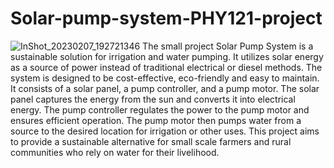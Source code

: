 # Solar-pump-system-PHY121-project
![InShot_20230207_192721346](https://user-images.githubusercontent.com/114513868/217290144-2e480717-9d60-48b6-ace0-785e39dc1ddf.jpg)
The small project Solar Pump System is a sustainable solution for irrigation and water pumping. It utilizes solar energy as a source of power instead of traditional electrical or diesel methods. The system is designed to be cost-effective, eco-friendly and easy to maintain. It consists of a solar panel, a pump controller, and a pump motor. The solar panel captures the energy from the sun and converts it into electrical energy. The pump controller regulates the power to the pump motor and ensures efficient operation. The pump motor then pumps water from a source to the desired location for irrigation or other uses. This project aims to provide a sustainable alternative for small scale farmers and rural communities who rely on water for their livelihood.

